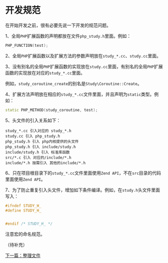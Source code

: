 # 开发规范

在开始开发之前，很有必要先说一下开发的规范问题。

1、全局`PHP`扩展函数的声明都放在文件`php_study.h`里面。例如：

```c++
PHP_FUNCTION(test);
```

2、全局`PHP`扩展函数以及扩展方法的参数声明放在`study_*.cc`、`study.cc`里面。

3、没有别名的全局`PHP`扩展函数的实现放在`study.cc`里面，有别名的全局`PHP`扩展函数的实现放在对应的`study_*.cc`里面。

例如，`study_coroutine_create`的别名是`Study\Coroutine::Create`。

4、扩展方法声明放在相应的`study_*.cc`文件里面，并且声明为`static`类型。例如：

```c++
static PHP_METHOD(study_coroutine, test);
```

5、头文件的引入关系如下：

```
study_*.cc 引入对应的 study_*.h
study.cc 引入 php_study.h
php_study.h 引入 php内核提供的头文件
php_study.h 引入 include/study.h
include/study.h 引入 标准库函数
src/*.c 引入 对应的/include/*.h
include/*.h 按需引入 其他的include/*.h
```

6、只在项目根目录下的`study_*.cc`文件里面使用`Zend API`，不在`src`目录的代码里面使用`Zend API`。

7、为了防止重复引入头文件，增加如下条件编译。例如，在`study.h`头文件里面写入：

```c++
#ifndef STUDY_H_
#define STUDY_H_


#endif /* STUDY_H_ */
```

注意宏的命名规范。

（待补充）

[下一篇：整理文件](《PHP扩展开发》-协程-整理文件.md)